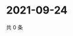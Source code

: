 # 2021-09-24

共 0 条

<!-- BEGIN WEIBO -->
<!-- 最后更新时间 Fri Sep 24 2021 05:11:44 GMT+0800 (China Standard Time) -->

<!-- END WEIBO -->
